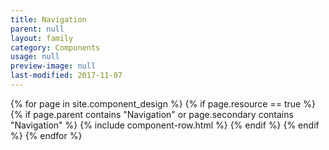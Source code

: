 ```yaml
---
title: Navigation
parent: null
layout: family
category: Components
usage: null
preview-image: null
last-modified: 2017-11-07
---
```


{% for page in site.component_design %}
{% if page.resource == true %}
  {% if page.parent contains "Navigation" or page.secondary contains "Navigation" %}
{% include component-row.html %}
  {% endif %}
{% endif %}
{% endfor %}
